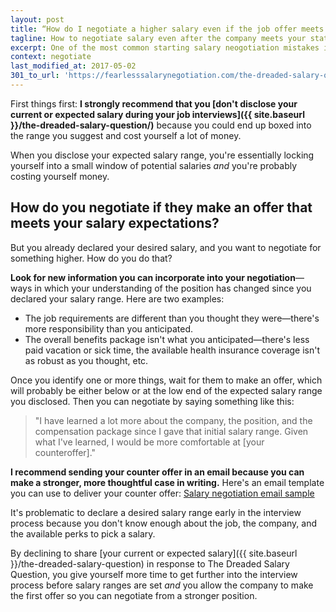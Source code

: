 ```yaml
---
layout: post
title: “How do I negotiate a higher salary even if the job offer meets the expected salary I suggested?”
tagline: How to negotiate salary even after the company meets your stated salary expectations
excerpt: One of the most common starting salary neogotiation mistakes is disclosing your current or expected salary during the interview process. Here's how to negotiate salary even after suggesting a salary range.
context: negotiate
last_modified_at: 2017-05-02
301_to_url: 'https://fearlesssalarynegotiation.com/the-dreaded-salary-question/'
---
```

First things first: **I strongly recommend that you [don't disclose your current or expected salary during your job interviews]({{ site.baseurl }}/the-dreaded-salary-question/)** because you could end up boxed into the range you suggest and cost yourself a lot of money.

When you disclose your expected salary range, you're essentially locking yourself into a small window of potential salaries *and* you're probably costing yourself money.

## How do you negotiate if they make an offer that meets your salary expectations?

But you already declared your desired salary, and you want to negotiate for something higher. How do you do that?

**Look for new information you can incorporate into your negotiation**—ways in which your understanding of the position has changed since you declared your salary range. Here are two examples:

- The job requirements are different than you thought they were—there's more responsibility than you anticipated.
- The overall benefits package isn't what you anticipated—there's less paid vacation or sick time, the available health insurance coverage isn't as robust as you thought, etc.

Once you identify one or more things, wait for them to make an offer, which will probably be either below or at the low end of the expected salary range you disclosed. Then you can negotiate by saying something like this:

> "I have learned a lot more about the company, the position, and the compensation package since I gave that initial salary range. Given what I've learned, I would be more comfortable at [your counteroffer]."

<div class="ad-box">
	<p><strong>I recommend sending your counter offer in an email because you can make a stronger, more thoughtful case in writing.</strong> Here's an email template you can use to deliver your counter offer: <a href="{{ site.baseurl }}/salary-negotiation-email-sample/">Salary negotiation email sample</a></p>
</div>

It's problematic to declare a desired salary range early in the interview process because you don't know enough about the job, the company, and the available perks to pick a salary.

By declining to share [your current or expected salary]({{ site.baseurl }}/the-dreaded-salary-question) in response to The Dreaded Salary Question, you give yourself more time to get further into the interview process before salary ranges are set *and* you allow the company to make the first offer so you can negotiate from a stronger position.

<div class="inline-ad hidden"></div>